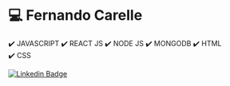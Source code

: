 # 💻 Fernando Carelle 

✔️  JAVASCRIPT
✔️  REACT JS 
✔️  NODE JS 
✔️  MONGODB
✔️  HTML     
✔️  CSS     



[![Linkedin Badge](https://img.shields.io/badge/-LinkedIn-blue?style=flat-square&logo=Linkedin&logoColor=white&link=https://www.linkedin.com/in/fernandocode)](https://www.linkedin.com/in/fernandocode)
